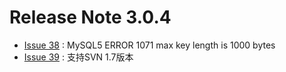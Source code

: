 # Release Note 3.0.4 #
  * [Issue 38](https://code.google.com/p/jsvnadmin/issues/detail?id=38) : MySQL5 ERROR 1071 max key length is 1000 bytes
  * [Issue 39](https://code.google.com/p/jsvnadmin/issues/detail?id=39) : 支持SVN 1.7版本